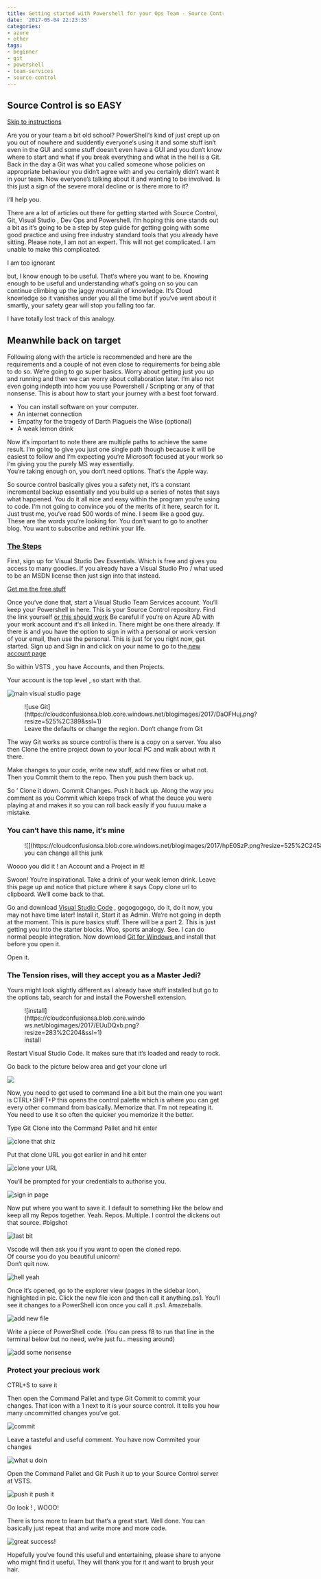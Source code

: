 ```yaml
---
title: Getting started with Powershell for your Ops Team - Source Control
date: '2017-05-04 22:23:35'
categories:
- azure
- other
tags:
- beginner
- git
- powershell
- team-services
- source-control
---
```




## Source Control is so EASY

[Skip to instructions](#thesteps)

Are you or your team a bit old school? PowerShell‘s kind of just crept up on you out of nowhere and suddently everyone‘s using it and some stuff isn‘t even in the GUI and some stuff doesn‘t even have a GUI and you don‘t know where to start and what if you break everything and what in the hell is a Git. Back in the day a Git was what you called someone whose policies on appropriate behaviour you didn‘t agree with and you certainly didn‘t want it in your team. Now everyone‘s talking about it and wanting to be involved. Is this just a sign of the severe moral decline or is there more to it?

I‘ll help you.

There are a lot of articles out there for getting started with Source Control, Git, Visual Studio , Dev Ops and Powershell. I‘m hoping this one stands out a bit as it‘s going to be a step by step guide for getting going with some good practice and using free industry standard tools that you already have sitting. Please note, I am not an expert. This will not get complicated. I am unable to make this complicated.

I am too ignorant

but, I know enough to be useful. That‘s where you want to be. Knowing enough to be useful and understanding what‘s going on so you can continue climbing up the jaggy mountain of knowledge. It‘s Cloud knowledge so it vanishes under you all the time but if you‘ve went about it smartly, your safety gear will stop you falling too far.

I have totally lost track of this analogy.


## Meanwhile back on target

Following along with the article is recommended and here are the requirements and a couple of not even close to requirements for being able to do so. We‘re going to go super basics. Worry about getting just you up and running and then we can worry about collaboration later. I‘m also not even going indepth into how you use Powershell / Scripting or any of that nonsense. This is about how to start your journey with a best foot forward.

- You can install software on your computer.
- An internet connection
- Empathy for the tragedy of Darth Plagueis the Wise (optional)
- A weak lemon drink

Now it‘s important to note there are multiple paths to achieve the same result. I‘m going to give you just one single path though because it will be easiest to follow and I‘m expecting you‘re Microsoft focused at your work so I‘m giving you the purely MS way essentially.  
 You‘re taking enough on, you don‘t need options. That‘s the Apple way.

So source control basically gives you a safety net, it‘s a constant incremental backup essentially and you build up a series of notes that says what happened. You do it all nice and easy within the program you‘re using to code. I‘m not going to convince you of the merits of it here, search for it. Just trust me, you‘ve read 500 words of mine. I seem like a good guy. These are the words you‘re looking for. You don‘t want to go to another blog. You want to subscribe and rethink your life.

### [The Steps](https://www.youtube.com/watch?v=OiwDHHcHPh0)

First, sign up for Visual Studio Dev Essentials. Which is free and gives you access to many goodies. If you already have a Visual Studio Pro / what used to be an MSDN license then just sign into that instead.

[Get me the free stuff](https://www.visualstudio.com/free-developer-offers/)

Once you‘ve done that, start a Visual Studio Team Services account. You‘ll keep your Powershell in here. This is your Source Control repository. Find the link yourself [or this should work](https://go.microsoft.com/fwlink/?LinkId=307137&clcid=0x409&wt.mc_id=o~msft~vscom~getstarted-hero~12778&campaign=o~msft~vscom~getstarted-hero~12778) Be careful if you‘re on Azure AD with your work account and it‘s all linked in. There might be one there already. If there is and you have the option to sign in with a personal or work version of your email, then use the personal. This is just for you right now, get started. Sign up and Sign in and click on your name to go to the[ new account page](https://app.vsaex.visualstudio.com/me?mkt=en-US)



So within VSTS , you have Accounts, and then Projects.

Your account is the top level , so start with that.

![main visual studio page](https://cloudconfusionsa.blob.core.windows.net/blogimages/2017//oA0TuhF.png?resize=428%2C193&ssl=1)

<figure class="wp-caption alignnone" style="width: 566px">![use Git](https://cloudconfusionsa.blob.core.windows.net/blogimages/2017/DaOFHuj.png?resize=525%2C389&ssl=1)<figcaption class="wp-caption-text">Leave the defaults or change the region. Don‘t change from Git</figcaption></figure>The way Git works as source control is there is a copy on a server. You also then Clone the entire project down to your local PC and walk about with it there.

Make changes to your code, write new stuff, add new files or what not. Then you Commit them to the repo. Then you push them back up.

So ‘ Clone it down. Commit Changes. Push it back up.  Along the way you comment as you Commit which keeps track of what the deuce you were playing at and makes it so you can roll back easily if you fuuuu make a mistake.

### You can‘t have this name, it‘s mine

<figure class="wp-caption alignnone" style="width: 760px">![](https://cloudconfusionsa.blob.core.windows.net/blogimages/2017/hpE0SzP.png?resize=525%2C245&ssl=1)<figcaption class="wp-caption-text">you can change all this junk</figcaption></figure>Woooo you did it ! an Account and a Project in it!

Swoon! You‘re inspirational. Take a drink of your weak lemon drink. Leave this page up and notice that picture where it says Copy clone url to clipboard. We‘ll come back to that.

Go and download [Visual Studio Code](https://code.visualstudio.com/) , gogogogogo, do it, do it now, you may not have time later! Install it, Start it as Admin. We‘re not going in depth at the moment. This is pure basics stuff. There will be a part 2. This is just getting you into the starter blocks. Woo, sports analogy. See. I can do normal people integration. Now download [Git for Windows ](https://git-scm.com/download/win)and install that before you open it.

Open it.

### The Tension rises, will they accept you as a Master Jedi?

Yours might look slightly different as I already have stuff installed but go to the options tab, search for and install the Powershell extension.

<figure class="wp-caption alignnone" style="width: 283px">![install](https://cloudconfusionsa.blob.core.windows.net/blogimages/2017/EUuDQxb.png?resize=283%2C204&ssl=1)<figcaption class="wp-caption-text">install</figcaption></figure>Restart Visual Studio Code. It makes sure that it‘s loaded and ready to rock.

Go back to the picture below area and get your clone url

![](https://cloudconfusionsa.blob.core.windows.net/blogimages/2017/hpE0SzP.png?resize=525%2C245&ssl=1)



Now, you need to get used to command line a bit but the main one you want is CTRL+SHFT+P this opens the control palette which is where you can get every other command from basically. Memorize that. I‘m not repeating it. You need to use it so often the quicker you memorize it the better.

Type Git Clone into the Command Pallet and hit enter

![clone that shiz](https://cloudconfusionsa.blob.core.windows.net/blogimages/2017/qqobELO.png?resize=307%2C91&ssl=1)

Put that clone URL you got earlier in and hit enter

![clone your URL](https://cloudconfusionsa.blob.core.windows.net/blogimages/2017/xeuN0Bp.png?resize=362%2C67&ssl=1)

You‘ll be prompted for your credentials to authorise you.

![sign in page](https://cloudconfusionsa.blob.core.windows.net/blogimages/2017/rCvGhaf.png?resize=354%2C241&ssl=1)

Now put where you want to save it. I default to something like the below and keep all my Repos together. Yeah. Repos. Multiple. I control the dickens out that source. #bigshot

![last bit](https://cloudconfusionsa.blob.core.windows.net/blogimages/2017/hmPd9wQ.png?resize=321%2C65&ssl=1)

Vscode will then ask you if you want to open the cloned repo.  
 Of course you do you beautiful unicorn!  
 Don‘t quit now.

![hell yeah ](https://cloudconfusionsa.blob.core.windows.net/blogimages/2017/DC8WTKz.png?resize=525%2C81&ssl=1)

Once it‘s opened, go to the explorer view (pages in the sidebar icon, highlighted in pic. Click the new file icon and then call it anything.ps1. You‘ll see it changes to a PowerShell icon once you call it .ps1. Amazeballs.

![add new file](https://cloudconfusionsa.blob.core.windows.net/blogimages/2017/4xN96hE.png?resize=266%2C113&ssl=1)

Write a piece of PowerShell code. (You can press f8 to run that line in the terminal below but no need, we‘re just fu.. messing around)

![add some nonsense](https://cloudconfusionsa.blob.core.windows.net/blogimages/2017/qiBOENV.png?resize=410%2C523&ssl=1)

### Protect your precious work

CTRL+S to save it

Then open the Command Pallet and type Git Commit to commit your changes. That icon with a 1 next to it is your source control. It tells you how many uncommitted changes you‘ve got.

![commit](https://cloudconfusionsa.blob.core.windows.net/blogimages/2017/F9Gmt27.png?resize=525%2C156&ssl=1)

Leave a tasteful and useful comment. You have now Commited your changes

![what u doin](https://cloudconfusionsa.blob.core.windows.net/blogimages/2017/hwFFOkM.png?resize=213%2C97&ssl=1)

Open the Command Pallet and Git Push it up to your Source Control server at VSTS.

![push it push it](https://cloudconfusionsa.blob.core.windows.net/blogimages/2017/VYbSXS2.png?resize=235%2C97&ssl=1)

Go look ! , WOOO!

There is tons more to learn but that‘s a great start. Well done. You can basically just repeat that and write more and more code.

![great success!](https://cloudconfusionsa.blob.core.windows.net/blogimages/2017/L3ue3Kc.png?resize=525%2C158&ssl=1)

Hopefully you‘ve found this useful and entertaining, please share to anyone who might find it useful. They will thank you for it and want to brush your hair.


